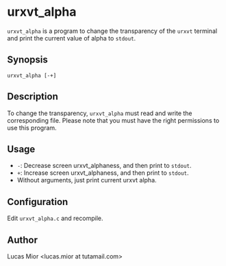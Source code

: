 # urxvt_alpha
`urxvt_alpha` is a program to change the transparency of the `urxvt` terminal
and print the current value of alpha to `stdout`. 

## Synopsis
```
urxvt_alpha [-+]
```

## Description
To change the transparency, `urxvt_alpha` must read and write the corresponding file. Please note that you must have the right permissions to use this program.

## Usage
- `-`: Decrease screen urxvt_alphaness, and then print to `stdout`.
- `+`: Increase screen urxvt_alphaness, and then print to `stdout`.
- Without arguments, just print current urxvt alpha.

## Configuration
Edit `urxvt_alpha.c` and recompile.

## Author
Lucas Mior   <lucas.mior at tutamail.com>
